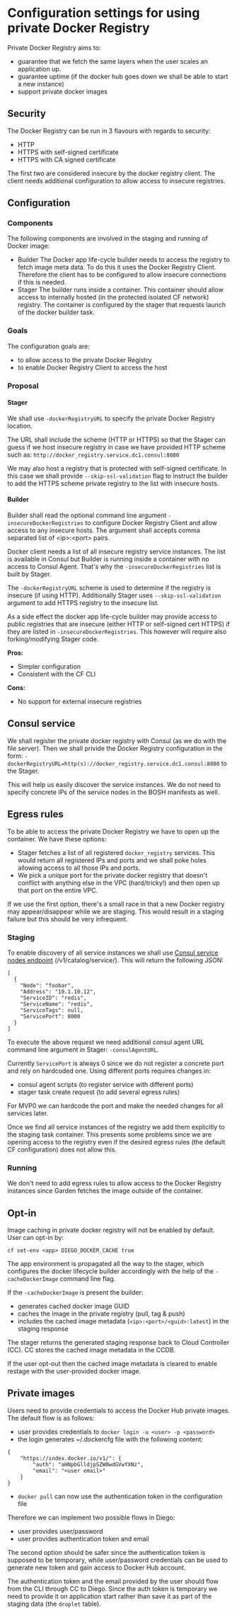 # Configuration settings for using private Docker Registry

Private Docker Registry aims to:
- guarantee that we fetch the same layers when the user scales an application up.
- guarantee uptime (if the docker hub goes down we shall be able to start a new instance)
- support private docker images

## Security

The Docker Registry can be run in 3 flavours with regards to security:
- HTTP
- HTTPS with self-signed certificate
- HTTPS with CA signed certificate

The first two are considered insecure by the docker registry client. The client needs additional configuration to allow access to insecure registries.

## Configuration

### Components

The following components are involved in the staging and running of Docker image:
- Builder
The Docker app life-cycle builder needs to access the registry to fetch image meta data. To do this it uses the Docker Registry Client. Therefore the client has to be configured to allow insecure connections if this is needed.
- Stager
The builder runs inside a container. This container should allow access to internally hosted (in the protected isolated CF network) registry. The container is configured by the stager that requests launch of the docker builder task.

### Goals

The configuration goals are:
- to allow access to the private Docker Registry
- to enable Docker Registry Client to access the host

### Proposal

#### Stager

We shall use `-dockerRegistryURL` to specify the private Docker Registry location.

The URL shall include the scheme (HTTP or HTTPS) so that the Stager can guess if we host insecure registry in case we have provided HTTP scheme such as: `http://docker_registry.service.dc1.consul:8080`

We may also host a registry that is protected with self-signed certificate. In this case we shall provide `--skip-ssl-validation` flag to instruct the builder to add the HTTPS scheme private registry to the list with insecure hosts.

#### Builder

Builder shall read the optional command line argument `-insecureDockerRegistries` to configure Docker Registry Client and allow access to any insecure hosts. The argument shall accepts comma separated list of \<ip\>:\<port\> pairs. 

Docker client needs a list of all insecure registry service instances. The list is available in Consul but Builder is running inside a container with no access to Consul Agent. That's why the `-insecureDockerRegistries` list is built by Stager. 

The `-dockerRegistryURL` scheme is used to determine if the registry is insecure (if using HTTP). Additionally Stager uses `--skip-ssl-validation` argument to add HTTPS registry to the insecure list.

As a side effect the docker app life-cycle builder may provide access to public registries that are insecure (either HTTP or self-signed cert HTTPS) if they are listed in `-insecureDockerRegistries`. This however will require also forking/modifying Stager code.

**Pros:**

- Simpler configuration
- Consistent with the CF CLI

**Cons:**

- No support for external insecure registries

## Consul service

We shall register the private docker registry with Consul (as we do with the file server). Then we shall privide the Docker Registry configuration in the form: `-dockerRegistryURL=http(s)://docker_registry.service.dc1.consul:8080` to the Stager.

This will help us easily discover the service instances. We do not need to specify concrete IPs of the service nodes in the BOSH manifests as well.

## Egress rules

To be able to access the private Docker Registry we have to open up the container. We have these options:

- Stager fetches a list of all registered `docker_registry` services. This would return all registered IPs and ports and we shall poke holes allowing access to all those IPs and ports.
- We pick a unique port for the private docker registry that doesn't conflict with anything else in the VPC (hard/tricky!) and then open up that port on the entire VPC.

If we use the first option, there's a small race in that a new Docker registry may appear/disappear while we are staging. This would result in a staging failure but this should be very infrequent.

### Staging

To enable discovery of all service instances we shall use [Consul service nodes endpoint](http://www.consul.io/docs/agent/http.html#_v1_catalog_service_lt_service_gt_) (/v1/catalog/service/<service>). This will return the following JSON:
```
[
  {
    "Node": "foobar",
    "Address": "10.1.10.12",
    "ServiceID": "redis",
    "ServiceName": "redis",
    "ServiceTags": null,
    "ServicePort": 8000
  }
]
```

To execute the above request we need additional consul agent URL command line argument in Stager: `-consulAgentURL`.

Currently `ServicePort` is always 0 since we do not register a concrete port and rely on hardcoded one. Using different ports requires changes in:

- consul agent scripts (to register service with different ports)
- stager task create request (to add several egress rules)

For MVP0 we can hardcode the port and make the needed changes for all services later.

Once we find all service instances of the registry we add them explicitly to the staging task container. This presents some problems since we are opening access to the registry even if the desired egress rules (the default CF configuration) does not allow this.

### Running

We don't need to add egress rules to allow access to the Docker Registry instances since Garden fetches the image outside of the container.

## Opt-in

Image caching in private docker registry will not be enabled by default. User can opt-in by:

```
cf set-env <app> DIEGO_DOCKER_CACHE true
```

The app environment is propagated all the way to the stager, which configures the docker lifecycle builder accordingly with the help of the `-cacheDockerImage` command line flag.

If the `-cacheDockerImage` is present the builder:  
- generates cached docker image GUID  
- caches the image in the private registry (pull, tag & push)  
- includes the cached image metadata (`<ip>:<port>/<guid>:latest`) in the staging response

The stager returns the generated staging response back to Cloud Controller (CC). CC stores the cached image metadata in the CCDB.

If the user opt-out then the cached image metadata is cleared to enable restage with the user-provided docker image.

## Private images

Users need to provide credentials to access the Docker Hub private images. The default flow is as follows:
* user provides credentials to `docker login -u <user> -p <password>`
* the login generates ~/.dockercfg file with the following content:
```
{
	"https://index.docker.io/v1/": {
		"auth": "aHNpbGlldjpSZW0wdGVwYXNz",
		"email": "<user email>"
	}
}
```
* `docker pull` can now use the authentication token in the configuration file
 
Therefore we can implement two possible flows in Diego:
* user provides user/password
* user provides authentication token and email
 
The second option should be safer since the authentication token is supposed to be temporary, while user/password credentials can be used to generate new token and gain access to Docker Hub account.

The authentication token and the email provided by the user should flow from the CLI through CC to Diego. Since the auth token is temporary we need to provide it on application start rather than save it as part of the staging data (the `droplet` table).

